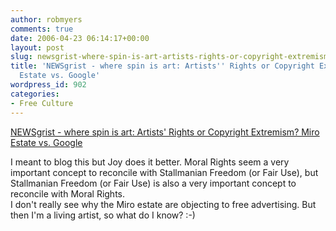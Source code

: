 ```yaml
---
author: robmyers
comments: true
date: 2006-04-23 06:14:17+00:00
layout: post
slug: newsgrist-where-spin-is-art-artists-rights-or-copyright-extremism-miro-estate-vs-google
title: 'NEWSgrist - where spin is art: Artists'' Rights or Copyright Extremism? Miro
  Estate vs. Google'
wordpress_id: 902
categories:
- Free Culture
---
```


[NEWSgrist - where spin is art: Artists' Rights or Copyright Extremism? Miro Estate vs. Google](http://newsgrist.typepad.com/underbelly/2006/04/artists_rights_.html)  
  
I meant to blog this but Joy does it better. Moral Rights seem a very important concept to reconcile with Stallmanian Freedom (or Fair Use), but Stallmanian Freedom (or Fair Use) is also a very important concept to reconcile with Moral Rights.  
I don't really see why the Miro estate are objecting to free advertising. But then I'm a living artist, so what do I know? :-)  


